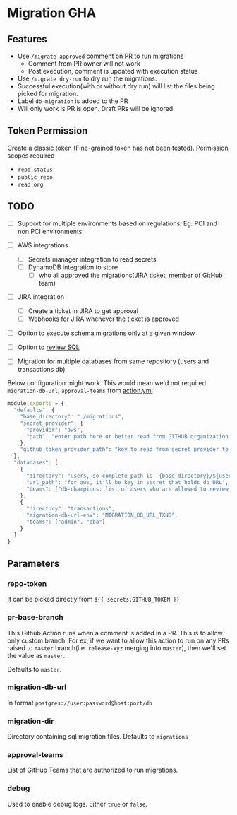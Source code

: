 # Migration GHA

## Features

- Use `/migrate approved` comment on PR to run migrations
  - Comment from PR owner will not work
  - Post execution, comment is updated with execution status
- Use `/migrate dry-run` to dry run the migrations.
- Successful execution(with or without dry run) will list the files being picked for migration.
- Label `db-migration` is added to the PR
- Will only work is PR is open. Draft PRs will be ignored

## Token Permission

Create a classic token (Fine-grained token has not been tested). Permission scopes required

- `repo:status`
- `public_repo`
- `read:org`

## TODO

- [ ] Support for multiple environments based on regulations. Eg: PCI and non PCI environments
- [ ] AWS integrations
  - [ ] Secrets manager integration to read secrets
  - [ ] DynamoDB integration to store
    - [ ] who all approved the migrations(JIRA ticket, member of GitHub team)
- [ ] JIRA integration
  - [ ] Create a ticket in JIRA to get approval
  - [ ] Webhooks for JIRA whenever the ticket is approved
- [ ] Option to execute schema migrations only at a given window
- [ ] Option to [review SQL](https://www.bytebase.com/docs/tutorials/github-database-cicd-part-1-sql-review-github-actions/)

- [ ] Migration for multiple databases from same repository (users and transactions db)

Below configuration might work. This would mean we'd not required `migration-db-url`, `approval-teams` from [action.yml](./action.yml)

```js
module.exports = {
  "defaults": {
    "base_directory": "./migrations",
    "secret_provider": {
      "provider": "aws",
      "path": "enter path here or better read from GITHUB organization secrets",
    },
    "github_token_provider_path": "key to read from secret provider to get github token"
  },
  "databases": [
    {
      "directory": "users, so complete path is `{base_directory}/${users}",
      "url_path": "for aws, it'll be key in secret that holds db URL",
      "teams": ["db-champions: list of users who are allowed to review PR from SQL. These users will enter /migrate command in PR"]
    },
    {
      "directory": "transactions",
      "migration-db-url-env": "MIGRATION_DB_URL_TXNS",
      "teams": ["admin", "dba"]
    }
  ]
}
```

## Parameters

### repo-token

It can be picked directly from `${{ secrets.GITHUB_TOKEN }}`

### pr-base-branch

This Github Action runs when a comment is added in a PR.
This is to allow only custom branch.
For ex, if we want to allow this action to run on any PRs raised to `master` branch(i.e. `release-xyz` merging into `master`), then we'll set the value as `master`.

Defaults to `master`.

### migration-db-url

In format `postgres://user:password@host:port/db`

### migration-dir

Directory containing sql migration files. Defaults to `migrations`

### approval-teams

List of GitHub Teams that are authorized to run migrations.

### debug

Used to enable debug logs. Either `true` or `false`.
